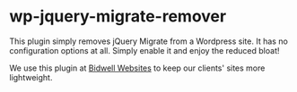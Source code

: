 # wp-jquery-migrate-remover

This plugin simply removes jQuery Migrate from a Wordpress site. It has no configuration options at all. Simply enable it and enjoy the reduced bloat!

We use this plugin at [Bidwell Websites](https://bidwellwebsites.com/) to keep our clients' sites more lightweight.
